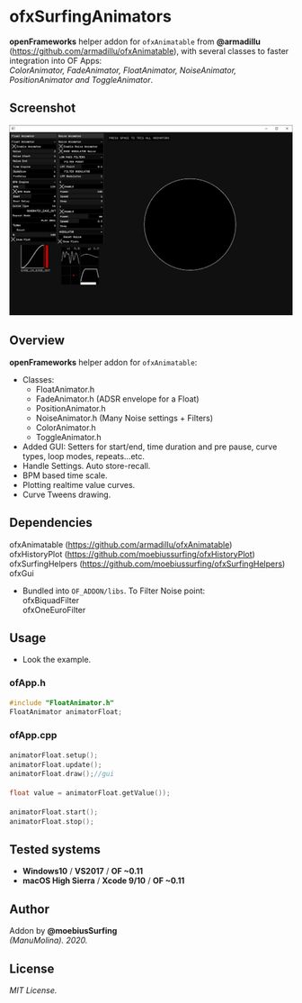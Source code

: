 # ofxSurfingAnimators

**openFrameworks** helper addon for ```ofxAnimatable``` from **@armadillu** (https://github.com/armadillu/ofxAnimatable),
with several classes to faster integration into OF Apps:  
*ColorAnimator, FadeAnimator, FloatAnimator, NoiseAnimator, PositionAnimator and ToggleAnimator*.

## Screenshot
![image](/readme_images/Capture.PNG?raw=true "image")

## Overview
**openFrameworks** helper addon for ```ofxAnimatable```:
* Classes:
   * FloatAnimator.h
   * FadeAnimator.h (ADSR envelope for a Float)
   * PositionAnimator.h
   * NoiseAnimator.h (Many Noise settings + Filters)
   * ColorAnimator.h
   * ToggleAnimator.h
* Added GUI: Setters for start/end, time duration and pre pause, curve types, loop modes, repeats...etc. 
* Handle Settings. Auto store-recall.
* BPM based time scale.
* Plotting realtime value curves.
* Curve Tweens drawing.

## Dependencies
ofxAnimatable (https://github.com/armadillu/ofxAnimatable)  
ofxHistoryPlot (https://github.com/moebiussurfing/ofxHistoryPlot)  
ofxSurfingHelpers (https://github.com/moebiussurfing/ofxSurfingHelpers)  
ofxGui  

* Bundled into ```OF_ADDON/libs```. To Filter Noise point:  
ofxBiquadFilter  
ofxOneEuroFilter  

## Usage
- Look the example.

### ofApp.h
```.c++
#include "FloatAnimator.h"
FloatAnimator animatorFloat;
```

### ofApp.cpp
```.c++
animatorFloat.setup();
animatorFloat.update();
animatorFloat.draw();//gui

float value = animatorFloat.getValue());

animatorFloat.start();
animatorFloat.stop();
```

## Tested systems
- **Windows10** / **VS2017** / **OF ~0.11**
- **macOS High Sierra** / **Xcode 9/10** / **OF ~0.11**

## Author
Addon by **@moebiusSurfing**  
*(ManuMolina). 2020.*

## License
*MIT License.*